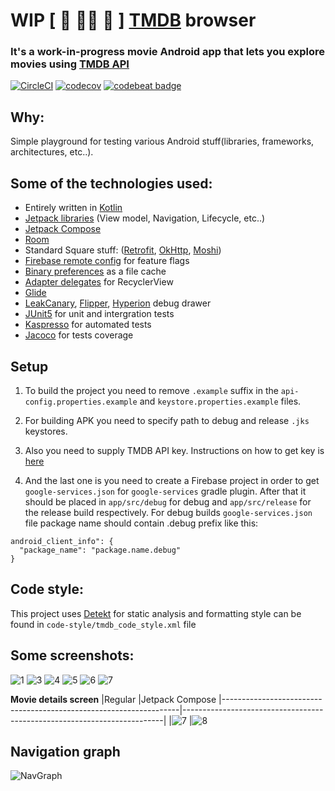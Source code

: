 # WIP [ 🚧 👷🔧 🚧 ] [TMDB](https://www.themoviedb.org/) browser
### It's a work-in-progress movie Android app that lets you explore movies using [TMDB API](https://www.themoviedb.org/)

[![CircleCI](https://circleci.com/gh/ilya-rb/Tmdb-Client/tree/master.svg?style=svg)](https://circleci.com/gh/ilya-rb/Tmdb-Client/tree/master)
[![codecov](https://codecov.io/gh/ilya-rb/Tmdb-Client/branch/master/graph/badge.svg)](https://codecov.io/gh/ilya-rb/Tmdb-Client)
[![codebeat badge](https://codebeat.co/badges/0771fe58-3231-435b-bc9c-7bdd2d11a599)](https://codebeat.co/projects/github-com-ilya-rb-tmdb-client-master)

## Why:
Simple playground for testing various Android stuff(libraries, frameworks, architectures, etc..).

## Some of the technologies used:
- Entirely written in [Kotlin](https://kotlinlang.org/)
- [Jetpack libraries](https://developer.android.com/jetpack) (View model, Navigation, Lifecycle, etc..)
- [Jetpack Compose](https://developer.android.com/jetpack/compose)
- [Room](https://developer.android.com/jetpack/androidx/releases/room)
- Standard Square stuff: ([Retrofit](https://square.github.io/retrofit/), [OkHttp](https://square.github.io/okhttp/), [Moshi](https://github.com/square/moshi))
- [Firebase remote config](https://firebase.google.com/docs/remote-config) for feature flags
- [Binary preferences](https://github.com/yandextaxitech/binaryprefs) as a file cache
- [Adapter delegates](https://github.com/sockeqwe/AdapterDelegates) for RecyclerView 
- [Glide](https://github.com/bumptech/glide)
- [LeakCanary](https://github.com/square/leakcanary), [Flipper](https://fbflipper.com/), [Hyperion](https://github.com/hyperion-project/hyperion) debug drawer
- [JUnit5](https://junit.org/junit5/) for unit and intergration tests
- [Kaspresso](https://github.com/KasperskyLab/Kaspresso) for automated tests
- [Jacoco](https://www.eclemma.org/jacoco/) for tests coverage

## Setup
1. To build the project you need to remove `.example` suffix in the `api-config.properties.example` and `keystore.properties.example` files.

2. For building APK you need to specify path to debug and release `.jks` keystores.

3. Also you need to supply TMDB API key. Instructions on how to get key is [here](https://developers.themoviedb.org/3/getting-started/introduction)

4. And the last one is you need to create a Firebase project in order to get `google-services.json` for `google-services` gradle plugin. After that it should be placed in `app/src/debug` for debug and `app/src/release` for the release build respectively.
For debug builds `google-services.json` file package name should contain .debug prefix like this:
```"
android_client_info": {
  "package_name": "package.name.debug"
}
```

## Code style:
This project uses [Detekt](https://github.com/detekt/detekt) for static analysis and formatting style can be found in `code-style/tmdb_code_style.xml` file

## Some screenshots:
![1](https://github.com/ilya-rb/Tmdb-Client/blob/master/art/1.png)
![3](https://github.com/ilya-rb/Tmdb-Client/blob/master/art/3.png)
![4](https://github.com/ilya-rb/Tmdb-Client/blob/master/art/4.png)
![5](https://github.com/ilya-rb/Tmdb-Client/blob/master/art/5.png)
![6](https://github.com/ilya-rb/Tmdb-Client/blob/master/art/6.png)
![7](https://github.com/ilya-rb/Tmdb-Client/blob/master/art/7.png)

**Movie details screen**
|Regular                                                            |Jetpack Compose
|-------------------------------------------------------------------|-------------------------------------------------------------------------|
|![7](https://github.com/ilya-rb/Tmdb-Client/blob/master/art/2.png) |![8](https://github.com/ilya-rb/Tmdb-Client/blob/master/art/2_compose.png)

## Navigation graph
![NavGraph](https://github.com/ilya-rb/Tmdb-Client/blob/master/art/nav_graph.png)
